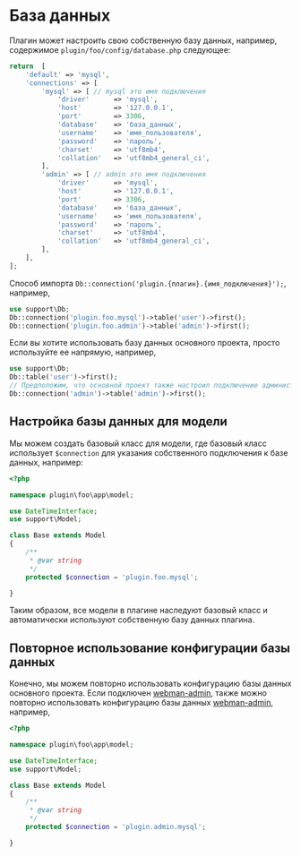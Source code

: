 # База данных
Плагин может настроить свою собственную базу данных, например, содержимое `plugin/foo/config/database.php` следующее:
```php
return  [
    'default' => 'mysql',
    'connections' => [
        'mysql' => [ // mysql это имя подключения
            'driver'      => 'mysql',
            'host'        => '127.0.0.1',
            'port'        => 3306,
            'database'    => 'база_данных',
            'username'    => 'имя_пользователя',
            'password'    => 'пароль',
            'charset'     => 'utf8mb4',
            'collation'   => 'utf8mb4_general_ci',
        ],
        'admin' => [ // admin это имя подключения
            'driver'      => 'mysql',
            'host'        => '127.0.0.1',
            'port'        => 3306,
            'database'    => 'база_данных',
            'username'    => 'имя_пользователя',
            'password'    => 'пароль',
            'charset'     => 'utf8mb4',
            'collation'   => 'utf8mb4_general_ci',
        ],
    ],
];
```
Способ импорта `Db::connection('plugin.{плагин}.{имя_подключения}');`, например,
```php
use support\Db;
Db::connection('plugin.foo.mysql')->table('user')->first();
Db::connection('plugin.foo.admin')->table('admin')->first();
```

Если вы хотите использовать базу данных основного проекта, просто используйте ее напрямую, например,
```php
use support\Db;
Db::table('user')->first();
// Предположим, что основной проект также настроил подключение администратора
Db::connection('admin')->table('admin')->first();
```

## Настройка базы данных для модели

Мы можем создать базовый класс для модели, где базовый класс использует `$connection` для указания собственного подключения к базе данных, например:

```php
<?php

namespace plugin\foo\app\model;

use DateTimeInterface;
use support\Model;

class Base extends Model
{
    /**
     * @var string
     */
    protected $connection = 'plugin.foo.mysql';

}
```

Таким образом, все модели в плагине наследуют базовый класс и автоматически используют собственную базу данных плагина.

## Повторное использование конфигурации базы данных
Конечно, мы можем повторно использовать конфигурацию базы данных основного проекта. Если подключен [webman-admin](https://www.workerman.net/plugin/82), также можно повторно использовать конфигурацию базы данных [webman-admin](https://www.workerman.net/plugin/82), например,
```php
<?php

namespace plugin\foo\app\model;

use DateTimeInterface;
use support\Model;

class Base extends Model
{
    /**
     * @var string
     */
    protected $connection = 'plugin.admin.mysql';

}
```
